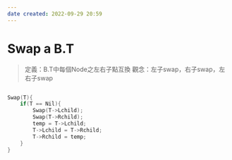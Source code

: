 ```yaml
---
date created: 2022-09-29 20:59
---
```


# Swap a B.T

> 定義：B.T中每個Node之左右子點互換
> 觀念：左子swap，右子swap，左右子swap

```C

Swap(T){
	if(T == Nil){
		Swap(T->Lchild);
		Swap(T->Rchild);
		temp = T->Lchild;
		T->Lchild = T->Rchild;
		T->Rchild = temp;
	}
}
```
